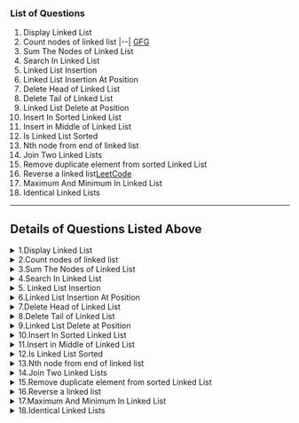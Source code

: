 ### List of Questions
1. Display Linked List
2. Count nodes of linked list |--| [GFG](https://practice.geeksforgeeks.org/problems/count-nodes-of-linked-list/1)
3. Sum The Nodes of Linked List
4. Search In Linked List
5. Linked List Insertion
6. Linked List Insertion At Position
7. Delete Head of Linked List
8. Delete Tail of Linked List
9. Linked List Delete at Position
10. Insert In Sorted Linked List
11. Insert in Middle of Linked List
12. Is Linked List Sorted
13. Nth node from end of linked list
14. Join Two Linked Lists
15. Remove duplicate element from sorted Linked List
16. Reverse a linked list[LeetCode](https://leetcode.com/problems/reverse-linked-list/)
17. Maximum And Minimum In Linked List
18. Identical Linked Lists


-----

## Details of Questions Listed Above

<details>
<summary>1.Display Linked List</summary>

### **Display Linked List**
**Difficulty Level : Basic** 

Given a singly linked list of integers.the task is to dispLay the linked list

#### **Example 1:**
     Input:
     linkedlist 1->2->3->4->5
     Output: 1 2 3 4 5

**Constraints:**

1 <= Number of nodes <= 100

0 <= value of nodes<= 103

#### **Your Task:**
your task is to complete the given function displayList(), which takes head reference as argument and return the linkedlist as an array.

**Expected Time Complexity:** O(N).

**Expected Auxiliary Space:** O(1).

#### **Python Code Template**

<details>
<summary>Python Code Template</summary>

```python
#User function Template for python3

'''
class Node:
    def __init__(self,data):
        self.data=data
        self.next=None
'''
def displayList(head):
    #code here
    


#{ 
 # Driver Code Starts
#Initial Template for Python 3

import io
import sys

    
# Node class
class Node:
    def __init__(self,data):
        self.data=data
        self.next=None
#Linked list class
class LinkedList:
    def __init__(self):
        self.head=None
        self.tail=None

    # append at the end of the list
    def append(self,new_node):
        if self.head is None:
            self.head=new_node
            self.tail=new_node
            return
        self.tail.next=new_node
        self.tail = self.tail.next

if __name__ == '__main__':
    t=int(input())
    for cases in range(t):
        n=int(input())
        a=LinkedList()
        nodes=list(map(int,input().strip().split())) #list containing nodes
        for x in nodes:
            node=Node(x) # create a new node
            a.append(node)
        l = displayList (a.head)
        for x in l:
            print(x,end=' ')
        print () 
# } Driver Code Ends


```
</details>


</details>


<details>
<summary>2.Count nodes of linked list</summary>

### **Count nodes of linked list**
**Difficulty Level : Basic** 

Given a singly linked list. The task is to find the length of the linked list, where length is defined as the number of nodes in the linked list.

#### **Example 1**
    Input:
    linkedlist 1->2->3->4->5
    Output:5
    Explanation: Count of nodes in the linkedlist is 5, which is its length
        

#### **Example 2**
    Input: 
    linkedlist 2->4->6->7->5->1->0
    output:7
    Explanation: Count of nodes in the linked list is 7. Hence, the output is 7

#### **Your task:**
Your task is to complete the given function getCount(), which takes a head reference as an argument and should return the length of the linked list.
 

**Expected Time Complexity : O(N)**

**Expected Auxilliary Space : O(1)**

**Constraints:**

1 <= N <= 105


1 <= value <= 103

</details>



<details>
<summary>3.Sum The Nodes of Linked List</summary>


### **Sum The Nodes of Linked List**
**Difficulty Level : Basic** 



Given a singly linked list of size N. The task is to sum the elements of the linked list.

#### **Example 1**
    Input:
    linkedlist 1->2->3->4->5
    output:15

#### **Example 2**
     Input:
     linkedlist 2->4->6->7->1->0
     output: 25

#### **Your Task**
Your task is to complete the given function sumOfElements(), which takes head reference as argument and should return the sum of all the nodes in the Linked List. 

#### **Constraints:**
1 <= n <= 100

1 <= value <= 103

**Expected Time Complexity: O(N).**

**Expected Auxiliary Space: O(1).**

#### **Python Code Template**

<details>
<summary>Expand For Python Code Template</summary>

```python
#User function Template for python3

'''
class Node:
    def __init__(self, data):
        self.data = data
        self.next = None
'''

def sumOfElements(head):
    #code here


#{ 
 # Driver Code Starts
#Initial Template for Python 3

import io
import sys

    
# Node class
class Node:
    def __init__(self,data):
        self.data=data
        self.next=None
#Linked list class
class LinkedList:
    def __init__(self):
        self.head=None
        self.tail=None

    # append at the end of the list
    def append(self,new_node):
        if self.head is None:
            self.head=new_node
            self.tail=new_node
            return
        self.tail.next=new_node
        self.tail = self.tail.next

if __name__ == '__main__':
    t=int(input())
    for cases in range(t):
        n=int(input())
        a=LinkedList()
        nodes=list(map(int,input().strip().split())) #list containing nodes
        for x in nodes:
            node=Node(x) # create a new node
            a.append(node)
        print(sumOfElements(a.head))
# } Driver Code Ends
```

</details>


</details>


<details>
<summary>
4.Search In Linked List
</Summary>

### Search In Linked List
**Difficulty Level : Basic**

Done with this problem? Now use these skills to apply for a job in Job-A-Thon 20!
You are given a singly linked list of N elements, and also an element x. You need to find if x is present in the linked list or not.

#### **Example 1:**
    Input:
    LinkedList: 1->2->3->4->5
    x = 4
    Output: 1

#### **Example 2:**
    Input:
    LinkedList: 2->4->6->7->5->1->0
    x = 10
    Output: 0

#### **Your Task:**
Your task is to complete the given function searchLinkedList() which takes head reference and x as arguments and returns true if x is present else returns false. (1 is printed by the driver code if the returned value is true, otherwise 0)

**Constraints:**

1 <= n <= 100

1 <= x, value <= 103

**Expected Time Complexity:** O(N).

**Expected Auxiliary Space:** O(1).


#### **Python Code Template**

<details>
<summary>Expand For Python Code Template</summary>

```python

#User function Template for python3

'''
class Node:
    def __init__(self, data):
        self.data = data
        self.next = None
'''
def searchLinkedList(head,x):
    #code here


#{ 
 # Driver Code Starts
#Initial Template for Python 3

# contributed by RavinderSinghPB
class Node:
    def __init__(self, data):
        self.data = data
        self.next = None


class Llist:
    def __init__(self):
        self.head = None

    def insert(self, data, tail):
        node = Node(data)

        if not self.head:
            self.head = node
            return node

        tail.next = node
        return node


if __name__ == '__main__':
    t = int(input())

    for tcs in range(t):

        n = int(input())
        arr = [int(x) for x in input().split()]
        x=int(input())

        ll = Llist()
        tail = None

        for nodeData in arr:
            tail = ll.insert(nodeData, tail)

        res=searchLinkedList(ll.head,x)
        print(res)
# } Driver Code Ends

```

</details>


</details>


<details>
<summary>
5. Linked List Insertion
</Summary>

### **Linked List Insertio**n
**Difficulty Level : Basic**


Create a link list of size N according to the given input literals. Each integer input is accompanied by an indicator which can either be 0 or 1. If it is 0, insert the integer in the beginning of the link list. If it is 1, insert the integer at the end of the link list. 

**Hint**: When inserting at the end, make sure that you handle NULL explicitly.

#### **Example 1:**
    Input:
    LinkedList: 9->0->5->1->6->1->2->0->5->0
    Output: 5 2 9 5 6

**Explanation**:
    Length of Link List = N = 5
    9 0 indicated that 9 should be
    inserted in the beginning. Modified
    Link List = 9.
    5 1 indicated that 5 should be
    inserted in the end. Modified Link
    List = 9,5.
    6 1 indicated that 6 should be
    inserted in the end. Modified Link
    List = 9,5,6.
    2 0 indicated that 2 should be
    inserted in the beginning. Modified
    Link List = 2,9,5,6.
    5 0 indicated that 5 should be
    inserted in the beginning. Modified
    Link List = 5,2,9,5,6. 
    Final linked list = 5, 2, 9, 5, 6.

#### **Example 2:**
    Input:
    LinkedList: 5->1->6->1->9->1
    Output: 5 6 9

**Your Task:**

You only need to complete the functions insertAtBeginning() and insertAtEnd() that takes the head of link list and integer value of the data to be inserted as inputs and returns the head of the modified link list. 

**Expected Time Complexity:** O(1) for insertAtBeginning() and O(N) for insertAtEnd().

**Expected Auxiliary Space:** O(1) for both.

**Constraints:**

1 <= N <= 104


#### **Python Code Template**

<details>
<summary>Expand For Python Code Template</summary>

```python
'''    
class Node:
    def __init__(self,data):
        self.data=data
        self.next=None
'''
class Solution:
    #Function to insert a node at the beginning of the linked list.
    def insertAtBegining(self,head,x):
        # code here 
    
    #Function to insert a node at the end of the linked list.
    def insertAtEnd(self,head,x):
        # code here 




#{ 
 # Driver Code Starts
class Node:
    def __init__(self,data):
        self.data=data
        self.next=None

class LinkedList:
    def __init__(self):
        self.head=None

def printList(head):
    while head:
        print(head.data,end=' ')
        head=head.next
    print()

if __name__ == '__main__':
    t=int(input())
    for cases in range(t):
        n=int(input())
        a=LinkedList()
        
        nodes_info=list(map(int,input().split()))
        for i in range(0,len(nodes_info)-1,2):
            if(nodes_info[i+1]==0):
                a.head = Solution().insertAtBegining(a.head,nodes_info[i])
            else:
                a.head = Solution().insertAtEnd(a.head,nodes_info[i])
        printList(a.head)

 
# } Driver Code Ends
```

</details>


</details>


<details>
<summary>
6.Linked List Insertion At Position
</Summary>

### **Linked List Insertion At Position**
**Difficulty Level : Basic**

Done with this problem? Now use these skills to apply for a job in Job-A-Thon 20!
You are given a linked list of size n. You need to insert an element data just after the given position pos.
The position of first element is 1. If the given position is greater than n, then don't insert anything as it is not possible.

#### **Example 1:**
    Input:
    LinkedList: 1->2->3->4->5
    position = 6, data = 10
    Output: 1 2 3 4 5
**Explanation:** The given linked list is
1 2 3 4 5. The data 10 is to be inserted
after position 6. However, the linked
list only contains 5 elements so we
cannot insert the data.

**Example 2:**

    Input:
    LinkedList: 2->4->6->7->5->1->0
    position = 7, data = 99
    Output: 2 4 6 7 5 1 0 99
#### **Your Task:**
This is a function problem. You only need to complete the function insertAtPosition that takes head, pos, and data as parameters.  The printing is done automatically by the driver code.

**Expected Time Complexity:** O(N).

**Expected Auxiliary Space:** O(1).

**Constraints:**

1 <= n, pos <= 103



#### **Python Code Template**

<details>
<summary>Expand For Python Code Template</summary>

```python
#User function Template for python3

'''
class Node:
    def __init__(self, data):
        self.data = data
        self.next = None
'''
def insertAtPosition(head,pos,data):
    #code here


#{ 
 # Driver Code Starts
#Initial Template for Python 3

# contributed by RavinderSinghPB
class Node:
    def __init__(self, data):
        self.data = data
        self.next = None


class Llist:
    def __init__(self):
        self.head = None

    def insert(self, data, tail):
        node = Node(data)

        if not self.head:
            self.head = node
            return node

        tail.next = node
        return node


def printList(head):
    while head:
        print(head.data,end=' ')
        head=head.next


if __name__ == '__main__':
    t = int(input())

    for tcs in range(t):

        n = int(input())
        arr = [int(x) for x in input().split()]
        pos,data=[int(x) for x in input().split()]

        ll = Llist()
        tail = None

        for nodeData in arr:
            tail = ll.insert(nodeData, tail)

        insertAtPosition(ll.head,pos,data)
        printList(ll.head)
        print()
# } Driver Code Ends
```

</details>


</details>

<details>
<summary>
7.Delete Head of Linked List
</Summary>

### **Delete Head of Linked List**
**Difficulty Level : EASSY**

Done with this problem? Now use these skills to apply for a job in Job-A-Thon 20!
Given a linked list of size n, you have to delete the head of the linked list and return the new head.
Note: Please also set the next of the original head to null.

#### **Example 1:**
    Input:
    LinkedList: 1->2
    Output: 2
#### **Example 2:**
    Input:
    LinkedList: 2->5->7->8->99->100
    Output: 5 7 8 99 100
#### **Your Task:**
The task is to complete the function deleteHead() which takes head referenceand returns reference to the new head node, which is then used to display the list. The printing is done automatically by the driver code.

 **Expected Time Complexity:** O(1).

**Expected Auxiliary Space:** O(1).

**Constraints:**

2 <= number of nodes <= 103





#### **Python Code Template**

<details>
<summary>Expand For Python Code Template</summary>

```python
#User function Template for python3

'''
class Node:
    def __init__(self, data):
        self.data = data
        self.next = None
'''

def deleteHead(head):
    #code here


#{ 
 # Driver Code Starts
#Initial Template for Python 3

# contributed by RavinderSinghPB
class Node:
    def __init__(self, data):
        self.data = data
        self.next = None


class Llist:
    def __init__(self):
        self.head = None

    def insert(self, data, tail):
        node = Node(data)

        if not self.head:
            self.head = node
            return node

        tail.next = node
        return node

def printList(head):
    while head:
        print(head.data,end=' ')
        head=head.next


if __name__ == '__main__':
    t = int(input())

    for tcs in range(t):

        n = int(input())
        arr = [int(x) for x in input().split()]

        ll = Llist()
        tail = None

        for nodeData in arr:
            tail = ll.insert(nodeData, tail)

        res=deleteHead(ll.head)
        
        if ll.head.next:
            print(' please set head of next to None')
        
        ll.head=res
        printList(ll.head)
        print()
        
# } Driver Code Ends
```

</details>


</details>

<details>
<summary>
8.Delete Tail of Linked List
</Summary>

### **Delete Tail of Linked List**
**Difficulty Level : EASSY**

Done with this problem? Now use these skills to apply for a job in Job-A-Thon 20!
Given a linked list of size n, you have to delete the tail (last element) in the linked list.

#### **Example 1:**

    Input:
    LinkedList: 1->2
    Output: 1
#### **Example 2:**

    Input:
    LinkedList: 2->5->7->8->99->100
    Output: 2 5 7 8 99
#### **Your Task:**
The task is to complete the function deleteTail() which takes head reference and returns reference to the head node, which is then used to display the list. The printing is done automatically by the driver code.

**Expected Time Complexity:**O(N).

**Expected Auxiliary Space:**O(1).

**Constraints:**

2 <= number of nodes <= 103





#### **Python Code Template**

<details>
<summary>Expand For Python Code Template</summary>

```python
#User function Template for python3

def deleteTail(head):
    #code here


#{ 
 # Driver Code Starts
#Initial Template for Python 3

# contributed by RavinderSinghPB
class Node:
    def __init__(self, data):
        self.data = data
        self.next = None


class Llist:
    def __init__(self):
        self.head = None

    def insert(self, data, tail):
        node = Node(data)

        if not self.head:
            self.head = node
            return node

        tail.next = node
        return node

def printList(head):
    while head:
        print(head.data,end=' ')
        head=head.next


if __name__ == '__main__':
    t = int(input())

    for tcs in range(t):

        n = int(input())
        arr = [int(x) for x in input().split()]

        ll = Llist()
        tail = None

        for nodeData in arr:
            tail = ll.insert(nodeData, tail)

        res=deleteTail(ll.head)
        printList(res)
        print()
# } Driver Code Ends
```

</details>


</details>


<details>
<summary>9.Linked List Delete at Position</summary>

**Linked List Delete at Position**
**Difficulty Level : Easy**

Done with this problem? Now use these skills to apply for a job in Job-A-Thon 20!
Given a linked list of size n, you have to delete the node at position pos of the linked list and return the new head. The position of initial node is 1.

#### **Example 1:**
    Input:
    LinkedList: 1->2->3->4->5
    pos = 4
    Output: 1 2 3 5
#### **Example 2:**
    Input:
    LinkedList: 2->5->7->8->99->100
    pos = 6
    Output: 2 5 7 8 99
#### **Your Task:**
The task is to complete the function deleteAtPosition() which takes head reference and pos as argument and returns reference to the new head node, which is then used to display the list. The printing is done automatically by the driver code.

**Expected Time Complexity:**O(pos).

**Expected Auxiliary Space:**O(1).

**Constraints:**

2 <= number of nodes <= 103
1 <= pos <= n






#### **Python Code Template**

<details>
<summary>Expand For Python Code Template</summary>

```python
#User function Template for python3

'''
class Node:
    def __init__(self, data):
        self.data = data
        self.next = None
'''
def deleteAtPosition(head, pos):
    #code here


#{ 
 # Driver Code Starts
#Initial Template for Python 3

#contributed by RavinderSinghPB
class Node:
    def __init__(self, data):
        self.data = data
        self.next = None


class Llist:
    def __init__(self):
        self.head = None

    def insert(self, data, tail):
        node = Node(data)

        if not self.head:
            self.head = node
            return node

        tail.next = node
        return node
    
def printList(head):
    tmp = head
    while tmp != None:
        print(tmp.data, end=" ")
        tmp=tmp.next
    print()
        


if __name__ == '__main__':
    t = int(input())

    for tcs in range(t):

        n = int(input())
        arr = [int(x) for x in input().split()]
        x=int(input())

        ll = Llist()
        tail = None

        for nodeData in arr:
            tail = ll.insert(nodeData, tail)

        res=deleteAtPosition(ll.head,x)
        printList(res)
# } Driver Code Ends
```

</details>


</details>

<details>
<summary>
10.Insert In Sorted Linked List
</Summary>

### **Insert In Sorted Linked List**
**Difficulty Level : Easy**

Apply for Mega Job-A-Thon: Fresher Edition | 30+ Opportunities | Avg CTC: 7 LPA  

Given a sorted (non decreasing) linked list of size n, you have to insert the given data at appropriate position in the linked list.

#### **Example 1:**

    Input:
    LinkedList: 1->2->3->4->5
    data = 10
    Output: 1 2 3 4 5 10
#### **Example 2:**

    Input:
    LinkedList: 2->5->7->8->99->100
    data = 100
    Output: 2 5 7 8 99 100 100
#### **Your Task:**
The task is to complete the function insertInSorted() which takes head reference and data to be inserted as the arguments. The function returns reference to the head node, which is then used to display the list.

**Expected Time Complexity:** O(N).

**Expected Auxiliary Space:** O(1).

**Constraints:**

1 <= number of nodes <= 103


#### **Python Code Template**

<details>
<summary>Expand For Python Code Template</summary>

```python
#User function Template for python3

'''
class Node:
    def __init__(self, data):
        self.data = data
        self.next = None
'''

def  insertInSorted(head,data):
    #code here


#{ 
 # Driver Code Starts
#Initial Template for Python 3

# contributed by RavinderSinghPB
class Node:
    def __init__(self, data):
        self.data = data
        self.next = None


class Llist:
    def __init__(self):
        self.head = None

    def insert(self, data, tail):
        node = Node(data)

        if not self.head:
            self.head = node
            return node

        tail.next = node
        return node


def printList(head):
    while head:
        print(head.data,end=' ')
        head=head.next


if __name__ == '__main__':
    t = int(input())

    for tcs in range(t):

        n = int(input())
        arr = [int(x) for x in input().split()]
        data=int(input())
        ll = Llist()
        tail = None

        for nodeData in arr:
            tail = ll.insert(nodeData, tail)

        res=insertInSorted(ll.head,data)
        printList(res)
        print()
# } Driver Code Ends
```

</details>


</details>

<details>
<summary>
11.Insert in Middle of Linked List
</Summary>

### **Insert in Middle of Linked List**
**Difficulty Level : Bacic**

Apply for Mega Job-A-Thon: Fresher Edition | 30+ Opportunities | Avg CTC: 7 LPA  

Given a linked list of size N and a key. The task is to insert the key in the middle of the linked list.

#### **Example 1:**

    Input:
    LinkedList = 1->2->4
    key = 3
    Output: 1 2 3 4
    Explanation: The new element is inserted
    after the current middle element in the
    linked list.
#### **Example 2:**

    Input:
    LinkedList = 10->20->40->50
    key = 30
    Output: 10 20 30 40 50
    Explanation: The new element is inserted
    after the current middle element in the
    linked list and Hence, the output is
    10 20 30 40 50.
 

#### **Your Task:**
The task is to complete the function insertInMiddle() which takes head reference and element to be inserted as the arguments. The printing is done automatically by the driver code.

**Expected Time Complexity :** O(N)

**Expected Auxilliary Space :** O(1)

**Constraints:**

1 <= N <= 104


#### **Python Code Template**

<details>
<summary>Expand For Python Code Template</summary>

```python
#User function Template for python3
'''
    Your task is to insert a new node in 
	the middle of the linked list with
	the given value.
	
	{
		# Node Class
		class Node:
		    def __init__(self, data):   # data -> value stored in node
		        self.data = data
		        self.next = None
	}
	
	Function Arguments: head (head of linked list), node 
	(node to be inserted in middle)
	Return Type: None, just insert the new node at mid.
'''
#Function to insert a node in the middle of the linked list.
def insertInMid(head,node):
    #code here


#{ 
 # Driver Code Starts
#Initial Template for Python 3
#Contributed by : Nagendra Jha

import atexit
import io
import sys

_INPUT_LINES = sys.stdin.read().splitlines()
input = iter(_INPUT_LINES).__next__
_OUTPUT_BUFFER = io.StringIO()
sys.stdout = _OUTPUT_BUFFER

@atexit.register

def write():
    sys.__stdout__.write(_OUTPUT_BUFFER.getvalue())
    
# Node Class
class Node:
    def __init__(self, data):   # data -> value stored in node
        self.data = data
        self.next = None
        
# Linked List Class
class LinkedList:
    def __init__(self):
        self.head = None
        self.tail = None
    
    # creates a new node with given value and appends it at the end of the 
    #linked list
    def append(self, new_value):
        new_node = Node(new_value)
        if self.head is None:
            self.head = new_node
            self.tail = new_node
            return
        self.tail.next = new_node
        self.tail = new_node
        return
    
    # prints the elements of linked list starting with head
    def printList(self):
        if self.head is None:
            print(' ')
            return
        curr_node = self.head
        while curr_node:
            print(curr_node.data,end=" ")
            curr_node=curr_node.next
        print('')

if __name__ == '__main__':
    t=int(input())
    for cases in range(t):
        n = int(input())
        a = LinkedList()
        nodes = list(map(int, input().strip().split()))
        for x in nodes:
            a.append(x)
        mid_elem = int(input())
        insertInMid(a.head, Node(mid_elem) )
        a.printList()
# } Driver Code Ends
```

</details>


</details>

<details>
<summary>
12.Is Linked List Sorted
</Summary>

### **Is Linked List Sorted**
**Difficulty Level : Easy**

Apply for Mega Job-A-Thon: Fresher Edition | 30+ Opportunities | Avg CTC: 7 LPA  

Given a linked list of size n, you have to find whether the given linked list is sorted or not.
The sorting can either be non-increasing or non-decreasing.

#### **Example 1:**

    Input:
    LinkedList: 5->5->6->7->8
    Output: 1
#### **Example 2:**

    Input:
    LinkedList: 2->5->7->8->99->7
    Output: 0
#### **Your Task:**
The task is to complete the function isSorted() which takes head reference as argument. The function returns true if the LL is sorted, else it returns false. (The driver code prints 1 when the returned value is true, otherwise 0)

**Expected Time Complexity:** O(N).

**Expected Auxiliary Space:** O(1).

**Constraints:**

1 <= number of nodes <= 103


#### **Python Code Template**

<details>
<summary>Expand For Python Code Template</summary>

```python
#User function Template for python3

'''
class Node:
    def __init__(self, data):
        self.data = data
        self.next = None
'''
def isSorted(head):
    #code here


#{ 
 # Driver Code Starts
#Initial Template for Python 3

#contributed by RavinderSinghPB
class Node:
    def __init__(self, data):
        self.data = data
        self.next = None


class Llist:
    def __init__(self):
        self.head = None

    def insert(self, data, tail):
        node = Node(data)

        if not self.head:
            self.head = node
            return node

        tail.next = node
        return node


if __name__ == '__main__':
    t = int(input())

    for tcs in range(t):

        n = int(input())
        arr = [int(x) for x in input().split()]

        ll = Llist()
        tail = None

        for nodeData in arr:
            tail = ll.insert(nodeData, tail)

        res=isSorted(ll.head)
        print(res)
# } Driver Code Ends
```

</details>


</details>

<details>
<summary>
13.Nth node from end of linked list
</Summary>

### **Nth node from end of linked list**
**Difficulty Level : Easy**

Apply for Mega Job-A-Thon: Fresher Edition | 30+ Opportunities | Avg CTC: 7 LPA  

Given a linked list consisting of L nodes and given a number N. The task is to find the Nth node from the end of the linked list.

#### **Example 1:**

    Input:
    N = 2
    LinkedList: 1->2->3->4->5->6->7->8->9
    Output: 8
    Explanation: In the first example, there
    are 9 nodes in linked list and we need
    to find 2nd node from end. 2nd node
    from end is 8.  
#### **Example 2:**

    Input:
    N = 5
    LinkedList: 10->5->100->5
    Output: -1
    Explanation: In the second example, there
    are 4 nodes in the linked list and we
    need to find 5th from the end. Since 'n'
    is more than the number of nodes in the
    linked list, the output is -1.
#### **Your Task:**
The task is to complete the function getNthFromLast() which takes two arguments: reference to head and N and you need to return Nth from the end or -1 in case node doesn't exist.

Note:
Try to solve in a single traversal.

**Expected Time Complexity:** O(N).

**Expected Auxiliary Space:** O(1).

**Constraints:**

1 <= L <= 106
1 <= N <= 106


#### **Python Code Template**

<details>
<summary>Expand For Python Code Template</summary>

```python
#User function Template for python3
'''
	Your task is to return the data stored in
	the nth node from end of linked list.
	
	Function Arguments: head (reference to head of the list), n (pos of node from end)
	Return Type: Integer or -1 if no such node exits.

	{
		# Node Class
		class Node:
		    def __init__(self, data):   # data -> value stored in node
		        self.data = data
		        self.next = None
	}
'''
#Function to find the data of nth node from the end of a linked list
def getNthFromLast(head,n):
    #code here


#{ 
 # Driver Code Starts
#Initial Template for Python 3


import atexit
import io
import sys

_INPUT_LINES = sys.stdin.read().splitlines()
input = iter(_INPUT_LINES).__next__
_OUTPUT_BUFFER = io.StringIO()
sys.stdout = _OUTPUT_BUFFER

@atexit.register

def write():
    sys.__stdout__.write(_OUTPUT_BUFFER.getvalue())
    
# Node Class
class Node:
    def __init__(self, data):   # data -> value stored in node
        self.data = data
        self.next = None

# Linked List Class
class LinkedList:
    def __init__(self):
        self.head = None
        self.tail = None

    # creates a new node with given value and appends it at the end of the linked list
    def append(self, new_value):
        new_node = Node(new_value)
        if self.head is None:
            self.head = new_node
            self.tail = new_node
            return
        self.tail.next = new_node
        self.tail = new_node

if __name__ == '__main__':
    t=int(input())
    for cases in range(t):
        n,nth_node = map(int, input().strip().split())
        a = LinkedList() # create a new linked list 'a'.
        nodes_a = list(map(int, input().strip().split()))
        for x in nodes_a:
            a.append(x)  # add to the end of the list
        print(getNthFromLast(a.head,nth_node))
# } Driver Code Ends
```

</details>


</details>

<details>
<summary>
14.Join Two Linked Lists
</Summary>

### **Join Two Linked Lists**
**Difficulty Level : Easy**

Apply for Mega Job-A-Thon: Fresher Edition | 30+ Opportunities | Avg CTC: 7 LPA  

Given two linked lists of size n1 and n2 respectively, you have to join the head of second list to the tail of first so that we can traverse both the lists using head of 1st list.

#### **Example 1:**

    Input:
    LinkedList1: 5
    LinkedList2: 1->2
    Output: 5 1 2
#### **Example 2:**

    Input:
    LinkedList1: 1->2->9->6->5->7
    LinkedList2: 99->8->4
    Output: 1 2 9 6 5 7 99 8 4
#### **Your Task:**
The task is to complete the function joinTheLists() which takes head1 and head2 references as arguments. The function returns head of the first list after joining both lists. The printing is done automatically by the driver code.

**Expected Time Complexity:** O(n1).

**Expected Auxiliary Space:** O(1).

**Constraints:**

1 <= number of nodes in a linkedlist <= 103


#### **Python Code Template**

<details>
<summary>Expand For Python Code Template</summary>

```python
#User function Template for python3

'''
class Node:
    def __init__(self, data):
        self.data = data
        self.next = None
'''
def joinTheLists(head1, head2):
    #code here


#{ 
 # Driver Code Starts
#Initial Template for Python 3

class Node:
    def __init__(self, data):
        self.data = data
        self.next = None


class Llist:
    def __init__(self):
        self.head = None

    def insert(self, data, tail):
        node = Node(data)

        if not self.head:
            self.head = node
            return node

        tail.next = node
        return node

def printList(head):
    tmp = head
    while(head!=None):
        print(head.data, end=" ")
        head=head.next
    head=tmp
    print()

if __name__ == '__main__':
    t = int(input())

    for tcs in range(t):

        n = int(input())
        arr = [int(x) for x in input().split()]
        m=int(input())
        brr = [int(x) for x in input().split()]

        ll1 = Llist()
        ll2 = Llist()
        tail1 = None
        tail2 = None

        for nodeData in arr:
            tail1 = ll1.insert(nodeData, tail1)
        
        for nodeData in brr:
            tail2 = ll2.insert(nodeData, tail2)
        

        res=joinTheLists(ll1.head,ll2.head)
        printList(res)
# } Driver Code Ends
```

</details>


</details>

<details>
<summary>
15.Remove duplicate element from sorted Linked List
</Summary>

### **Remove duplicate element from sorted Linked List**
**Difficulty Level : Easy**

Join the most popular course on DSA. Master Skills & Become Employable by enrolling today! 
Given a singly linked list consisting of N nodes. The task is to remove duplicates (nodes with duplicate values) from the given list (if exists).
Note: Try not to use extra space. Expected time complexity is O(N). The nodes are arranged in a sorted way.

#### **Example 1:**

    Input:
    LinkedList: 2->2->4->5
    Output: 2 4 5
    Explanation: In the given linked list 
    2 ->2 -> 4-> 5, only 2 occurs more 
    than 1 time.
#### **Example 2:**

    Input:
    LinkedList: 2->2->2->2->2
    Output: 2
    Explanation: In the given linked list 
    2 ->2 ->2 ->2 ->2, 2 is the only element
    and is repeated 5 times.
#### **Your Task:**
The task is to complete the function removeDuplicates() which should remove the duplicates from linked list and return the head of the linkedlist.

**Expected Time Complexity :** O(N)

**Expected Auxilliary Space :** O(1)

**Constraints:**

1 <= Number of nodes <= 104




#### **Python Code Template**

<details>
<summary>Expand For Python Code Template</summary>

```python
#User function Template for python3
'''
	Your task is to remove duplicates from given 
	sorted linked list.
	
	Function Arguments: head (head of the given linked list) 
	Return Type: none, just remove the duplicates from the list.

	{
		# Node Class
		class Node:
		    def __init__(self, data):   # data -> value stored in node
		        self.data = data
		        self.next = None
	}
'''
#Function to remove duplicates from sorted linked list.
def removeDuplicates(head):
    #code here


#{ 
 # Driver Code Starts
#Initial Template for Python 3

#Contributed by : Nagendra Jha

import atexit
import io
import sys

_INPUT_LINES = sys.stdin.read().splitlines()
input = iter(_INPUT_LINES).__next__
_OUTPUT_BUFFER = io.StringIO()
sys.stdout = _OUTPUT_BUFFER

@atexit.register

def write():
    sys.__stdout__.write(_OUTPUT_BUFFER.getvalue())
    
# Node Class
class Node:
    def __init__(self, data):   # data -> value stored in node
        self.data = data
        self.next = None

# Linked List Class
class LinkedList:
    def __init__(self):
        self.head = None
        self.tail = None

    # creates a new node with given value and appends it at the end of the 
    #linked list
    def append(self, new_value):
        new_node = Node(new_value)
        if self.head is None:
            self.head = new_node
            self.tail = new_node
            return
        self.tail.next = new_node
        self.tail = new_node

    # prints the elements of linked list starting with head
    def printList(self):
        if self.head is None:
            print(' ')
            return
        curr_node = self.head
        while curr_node:
            print(curr_node.data,end=" ")
            curr_node=curr_node.next
        print('')
    
if __name__ == '__main__':
    t=int(input())
    for cases in range(t):
        n = int(input())
        a = LinkedList() # create a new linked list 'a'.
        nodes = list(map(int, input().strip().split()))
        for x in nodes:
            a.append(x)
        removeDuplicates(a.head)
        a.printList()
# } Driver Code Ends
```

</details>


</details>


<details>
<summary>
16.Reverse a linked list
</Summary>

### **Reverse a linked list**
**Difficulty Level : Easy**

Join the most popular course on DSA. Master Skills & Become Employable by enrolling today! 
Given a linked list of N nodes. The task is to reverse this list.

#### **Example 1:**

    Input:
    LinkedList: 1->2->3->4->5->6
    Output: 6 5 4 3 2 1
    Explanation: After reversing the list, 
    elements are 6->5->4->3->2->1.
#### **Example 2:**

    Input:
    LinkedList: 2->7->8->9->10
    Output: 10 9 8 7 2
    Explanation: After reversing the list,
    elements are 10->9->8->7->2.
#### **Your Task:**
The task is to complete the function reverseList() with head reference as the only argument and should return new head after reversing the list.

**Expected Time Complexity:** O(N).

**Expected Auxiliary Space:** O(1).

**Constraints:**

1 <= N <= 104


#### **Python Code Template**

<details>
<summary>Expand For Python Code Template</summary>

```python
#function Template for python3

"""
# Node Class

class node:
    def __init__(self, val):
        self.data = val
        self.next = None

"""

class Solution:
    #Function to reverse a linked list.
    def reverseList(self, head):
        # Code here




#{ 
 # Driver Code Starts
# Node Class    
class Node:
    def __init__(self, val):
        self.data = val
        self.next = None

# Linked List Class
class Linked_List:
    def __init__(self):
        self.head = None
        self.tail = None

    def insert(self, val):
        if self.head is None:
            self.head = Node(val)
            self.tail = self.head
        else:
            self.tail.next = Node(val)
            self.tail = self.tail.next

def printList(head):
    tmp = head
    while tmp:
        print(tmp.data, end=' ')
        tmp=tmp.next
    print()

if __name__=='__main__':
    for i in range(int(input())):
        n = int(input())
        arr = [int(x) for x in input().split()]
        
        lis = Linked_List()
        for i in arr:
            lis.insert(i)
        
        newHead = Solution().reverseList(lis.head)
        printList(newHead)

# } Driver Code Ends
```

</details>


</details>

<details>
<summary>
17.Maximum And Minimum In Linked List
</Summary>

### **Maximum And Minimum In Linked List**
**Difficulty Level : Basic**

Join the most popular course on DSA. Master Skills & Become Employable by enrolling today! 
Given a singly linked list of N elements. The task is to find the maximum and minimum element.

#### **Example 1:**

    Input:
    LinkedList: 1->2->3->4->5
    Output: 5 1
#### **Example 2:**

    Input:
    LinkedList: 2->4->6->7->5->1->0
    Output: 7 0
#### **Your Task:**
Your task is to complete the given functions both of which take head reference as argument and return maximum and minimum element as mentioned. The printing is done by driver code.

**Constraints:**

1 <= n <= 100
1 <= value <= 103

**Expected Time Complexity:** O(N).

**Expected Auxiliary Space:** O(1).


#### **Python Code Template**

<details>
<summary>Expand For Python Code Template</summary>

```python
#User function Template for python3

'''
class Node:
    def __init__(self, data):
        self.data = data
        self.next = None
'''
def maximum(head):
    #code here
    
    
def minimum(head):
    #code here


#{ 
 # Driver Code Starts
#Initial Template for Python 3

import io
import sys

    
# Node class
class Node:
    def __init__(self,data):
        self.data=data
        self.next=None
#Linked list class
class LinkedList:
    def __init__(self):
        self.head=None
        self.tail=None

    # append at the end of the list
    def append(self,new_node):
        if self.head is None:
            self.head=new_node
            self.tail=new_node
            return
        self.tail.next=new_node
        self.tail = self.tail.next

if __name__ == '__main__':
    t=int(input())
    for cases in range(t):
        n=int(input())
        a=LinkedList()
        nodes=list(map(int,input().strip().split())) #list containing nodes
        for x in nodes:
            node=Node(x) # create a new node
            a.append(node)
        print(maximum(a.head), end = " ")
        print(minimum(a.head))
# } Driver Code Ends
```

</details>


</details>

<details>
<summary>
18.Identical Linked Lists
</Summary>

### **Identical Linked Lists**
**Difficulty Level : Basic**

Join the most popular course on DSA. Master Skills & Become Employable by enrolling today! 
Given two Singly Linked List of N and M nodes respectively. The task is to check whether two linked lists are identical or not. 
Two Linked Lists are identical when they have same data and with same arrangement too.

#### **Example 1:**

    Input:
    LinkedList1: 1->2->3->4->5->6
    LinkedList2: 99->59->42->20
    Output: Not identical 
#### **Example 2:**
    
    Input:
    LinkedList1: 1->2->3->4->5
    LinkedList2: 1->2->3->4->5
    Output: Identical
 
#### **Your Task:**
The task is to complete the function areIdentical() which takes the head of both linked lists as arguments and returns True or False.

**Constraints:**

1 <= N <= 103

**Expected Time Complexity :** O(N)

**Expected Auxilliary Space :** O(1)


#### **Python Code Template**

<details>
<summary>Expand For Python Code Template</summary>

```python
# your task is to complete this function
# function should return true/1 if both
# are identical else return false/0
'''
# Node Class    
class node:
    def __init__(self, val):
        self.data = val
        self.next = None
        
'''

#Function to check whether two linked lists are identical or not.
def areIdentical(head1, head2):
    # Code here


#{ 
 # Driver Code Starts
# Node Class    
class node:
    def __init__(self, val):
        self.data = val
        self.next = None
        
# Linked List Class
class Linked_List:
    def __init__(self):
        self.head = None

    def insert(self, val):
        new_node = node(val)
        new_node.data = val
        new_node.next = self.head
        self.head = new_node
        
def printList(head):
    while head:
        print(head.data, end=' ')
        head=head.next
    print()

def createList(arr, n):
    lis = Linked_List()
    for i in range(n):
        lis.insert(arr[i])
    return lis.head

if __name__=='__main__':
    t = int(input())
    for i in range(t):
        n = int(input())
        arr = list(map(int, input().strip().split()))
        head1 = createList(arr, n)
        n = int(input())
        arr = list(map(int, input().strip().split()))
        head2 = createList(arr, n)
        if(areIdentical(head1, head2)):
            print('Identical')
        else:
            print('Not identical')
# Contributed by: Harshit Sidhwa
# } Driver Code Ends
```

</details>


</details>


